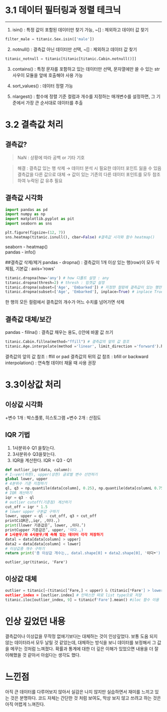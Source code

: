 # 3.1 데이터 필터링과 정렬 테크닉

---
1) isin() : 특정 값이 포함된 데이터만 찾기 가능, ~[] : 제외하고 데이터 값 찾기

```python
filter_male = titanic.Sex.isin(['male'])
```

2) notnull() : 결측값 아닌 데이터만 선택, ~[] : 제외하고 데이터 값 찾기

```python
titanic_notnull = titanic[titanic[titanic.Cabin.notnull()]]
```

3) contains() : 특정 문자를 포함하고 있는 데이터만 선택, 문자열에만 쓸 수 있는 str 사우이 모듈을 앞에 호출해야 사용 가능

4) sort_values() : 데이터 정렬 가능
5) nlargest() : 함수에 정렬 기준 컬럼과 개수를 지정하는 매개변수를 설정하면, 그 기준에서 가장 큰 순서대로 데이터를 추출

# 3.2 결측값 처리

## 결측값?
>NaN : 상황에 따라 공백 or 기타 기호

> 해결 : 
결측값 있는 행 삭제 → 데이터 분석 시 필요한 데이터 포인트 잃을 수 있음   
결측값을 다른 값으로 대체 → 값이 있는 기존의 다른 데이터 포인트를 모두 참조하여 누락된 값 유추 필요

## 결측값 시각화
```python
import pandas as pd
import numpy as np
import matplotlib.pyplot as pit
import seaborn as sns

plt.figure(figsize=(12, 7))
sns.heatmap(titanic.isnull(), cbar=False) #결측값 시각화 함수 heatmap()

```
seaborn - heatmap()   
pandas - info()

##결측값 삭제/제거
pandas - dropna() : 결측값이 1개 이상 있는 행(row)이 모두 삭제됨, 기본값 : axis='rows'

```python
titanic.dropna(how='any') # how 디폴트 설정 : any
titanic.dropna(thresh=2) # thresh : 임곗값 설정
titanic.dropna(subset=['Age', 'Embarked']) # 지정한 컬럼에 결측값이 있는 행만 삭제하는 subset() 활용
titanic.dropna(subset=['Age', 'Embarked'], inplace=True) # inplace True : 원본 데이터에 실제로 적용

```
한 행의 모든 컬럼에서 결측값의 개수가 어느 수치를 넘어가면 삭제

## 결측값 대체/보간
pandas - fillna() : 결측값 채우는 용도, ()안에 바꿀 값 쓰기

```python
titanic.Cabin.fillna(method="ffill") # 결측값의 앞의 값 참조
titanic.Age.interpolate(method ='linear', limit_direction ='forward').head(10)
```
결측값의 앞의 값 참조 : ffill or pad
결측값의 뒤의 값 참조 : bfill or backward
interpolation() : 연속형 데이터 채울 때 사용 권장

# 3.3이상값 처리

## 이상값 시각화
+변수 1개 : 박스플롯, 히스토그램
+변수 2개 : 산점도

## IQR 기법
>
1. 1사분위수 Q1 을찾는다.
2. 3사분위수 Q3을찾는다.
3. IQR을 계산한다. IQR = Q3 - Q1

```python
def outlier_iqr(data, column):
# I⑴ver(하한), upper(상한) 글로벌 변수 선언하기
global lower, upper
# 4분위수 기준 지정하기
ql, q3 = np.quantile(data[column], 0.25), np.quantile(data[columnL 0.75)
# IQR 계산하기
iqr = q3 - ql
# outlier cutoff(기준점) 계산하기
cut_off = iqr * 1.5
# lower upper 구분값 구하기
lower, upper = ql - cut_off, q3 + cut_off
printCiQR은,,iqr, ,이다.,)
print(llower 기준값은’, lower, ,이다.’)
printCupper 기준값은’, upper, '이다.,)
# 1사분우/와 4사분우/에 속해 있는 데이터 각각 저장하기
datal = data[data[column] > upper]
data2 = data[data[column] < lower]
# 이상값총 개수 구하기
return print('총 이상값 개수는,, datal.shape[0] + data2.shape[0], '이다•')
```
```
outlier_iqr(titanic, 'Fare')
```

## 이상값 대체
```python
outlier = titanic[~(titanic[’Fare,] < upper) & (titanic[*Fare'] > lower)] # 이상값에 해당하는 인덱스만 선택
outlier_index = [outlier.index] # 인덱스만 따로 list type으로 저장
titanic.iloc[outlier_index, 9] = titanicf'Fare'].mean() #iloc 함수 이용

```

# 인상 깊었던 내용
결측값이나 이상값을 무작정 없애기보다는 대체하는 것이 인상깊었다.
보통 도움 되지 않는 데이터라서 모두 날릴 것 같았는데, 대체하는 방식을 보니
데이터를 보정해서 그 값을 메꾸는 것처럼 느껴졌다. 확률과 통계에 대한 더 깊은 이해가 있었으면 내용을 더 잘 이해했을 것 같아서 아쉽다는 생각도 했다.

# 느낀점
아직 큰 데이터를 다루어보지 않아서 실감은 나지 않지만 실습하면서 재미를 느끼고 있는 것은 분명하다. 코드 자체는 간단한 것 처럼 보여도, 막상 보지 않고 쓰려고 하는 것은 아직 어렵게 느껴진다.


